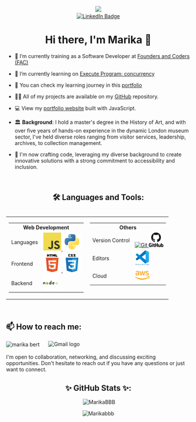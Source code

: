 <div id="header" align='center'>
        <img src="https://media0.giphy.com/media/IOaLEhOlGiuwDRqgul/giphy.gif?cid=ecf05e47z9wkekxpeglaw9n6699ex7t5y9zbtnv8zyh47zpe&ep=v1_stickers_search&rid=giphy.gif&ct=s" width="250"/>
    </div>
<div id="badges" align='center'>
    <a href="https://www.linkedin.com/in/marika-bert/">
        <img src="https://img.shields.io/badge/LinkedIn-blue?style=for-the-badge&logo=linkedin&logoColor=white" alt="LinkedIn Badge"/>
    </a>
</div>


<h1 align="center">Hi there, I'm Marika 👋</h1>


- 🌱 I’m currently training as a Software Developer at [Founders and Coders (FAC)](https://www.foundersandcoders.com/)
  
- 🧠 I’m currently learning on [Execute Program: concurrency](https://www.executeprogram.com/courses/javascript-concurrency)

- 📓 You can check my learning journey in this [portfolio](https://github.com/FAC29A/Marika_Portfolio/blob/main/README.md)

- 👨‍💻 All of my projects are available on my [GitHub](https://github.com/stars/MarikaBBB/lists/projects) repository.
  
- 💻 View my [portfolio website](https://marikabbb.github.io/Portfolio-website/) built with JavaScript.
  
- 🏛️ **Background**: I hold a master's degree in the History of Art, and with over five years of hands-on experience in the dynamic London museum sector, I've held diverse roles ranging from visitor services, leadership, archives, to collection management.

- 🌟 I'm now crafting code, leveraging my diverse background to create innovative solutions with a strong commitment to accessibility and inclusion.
<br>

<h2 align="center">🛠️ Languages and Tools:</h2>
<div style="display: flex; justify-content: space-between;"> 

<table width="100%"align="center">
  <tr>
    <!-- Left Table -->
    <td valign="top" width="50%">
      <table>
        <tr>
          <th colspan="2">Web Development</th>
        </tr>
        <tr>
          <td>Languages</td>
          <td>
            <a href="https://developer.mozilla.org/en-US/docs/Web/JavaScript" target="_blank" rel="noreferrer">
              <img src="https://raw.githubusercontent.com/devicons/devicon/master/icons/javascript/javascript-original.svg" alt="JavaScript" width="50" height="50"/>
            </a>
            <a href="https://www.python.org" target="_blank" rel="noreferrer">
              <img src="https://raw.githubusercontent.com/devicons/devicon/master/icons/python/python-original.svg" alt="Python" width="50" height="50"/>
            </a>
          </td>
        </tr>
        <tr>
          <td>Frontend</td>
          <td>
            <a href="https://www.w3.org/html/" target="_blank" rel="noreferrer">
              <img src="https://raw.githubusercontent.com/devicons/devicon/master/icons/html5/html5-original-wordmark.svg" alt="HTML5" width="50" height="50"/>
            </a>
            <a href="https://www.w3schools.com/css/" target="_blank" rel="noreferrer">
              <img src="https://raw.githubusercontent.com/devicons/devicon/master/icons/css3/css3-original-wordmark.svg" alt="CSS3" width="50" height="50"/>
            </a>
          </td>
        </tr>
        <tr>
          <td>Backend</td>
          <td>
            <a href="https://nodejs.org/" target="_blank" rel="noreferrer">
              <img src="https://raw.githubusercontent.com/devicons/devicon/1119b9f84c0290e0f0b38982099a2bd027a48bf1/icons/nodejs/nodejs-original-wordmark.svg" alt="Node.js" height="40" width="40" />
            </a>
          </td>
        </tr>
      </table>
    </td>
    <!-- Right Table -->
    <td valign="top" width="50%">
      <table>
        <tr>
          <th colspan="2">Others</th>
        </tr>
        <tr>
          <td>Version Control</td>
          <td>
            <a href="https://git-scm.com/" target="_blank" rel="noreferrer">
              <img src="https://www.vectorlogo.zone/logos/git-scm/git-scm-icon.svg" alt="Git" width="40" height="40"/>
            </a>
            <a href="https://github.com/" target="_blank" rel="noreferrer">
              <img src="https://raw.githubusercontent.com/devicons/devicon/master/icons/github/github-original-wordmark.svg" alt="GitHub" width="40" height="40"/>
            </a>
          </td>
        </tr>
        <tr>
          <td>Editors</td>
          <td>
            <a href="https://code.visualstudio.com/" target="_blank" rel="noreferrer">
              <img src="https://raw.githubusercontent.com/devicons/devicon/master/icons/vscode/vscode-original-wordmark.svg" alt="Visual Studio Code" width="40" height="40"/>
            </a>
          </td>
        </tr>
        <tr>
          <td>Cloud</td>
          <td>
            <a href="https://aws.amazon.com/" target="_blank" rel="noreferrer">
              <img src="https://raw.githubusercontent.com/devicons/devicon/1119b9f84c0290e0f0b38982099a2bd027a48bf1/icons/amazonwebservices/amazonwebservices-plain-wordmark.svg" alt="Amazon Web Services" height="40" width="40"/>
            </a>
          </td>
        </tr>
      </table>
    </td>
  </tr>
</table>

</div>
<br>

<h2 align="left">📫 How to reach me:</h2>
<div align="left">
  <a href="https://www.linkedin.com/in/marika-bert/" target="_blank" style="text-decoration: none;">
    <img src="https://raw.githubusercontent.com/rahuldkjain/github-profile-readme-generator/master/src/images/icons/Social/linked-in-alt.svg" alt="marika bert" height="40" width="40" style="vertical-align: middle; margin-right: 20px;">
  </a>
  <a href="mailto:bertellimarika87@gmail.com" style="text-decoration: none; vertical-align: top;">
    <img src="https://logolook.net/wp-content/uploads/2021/06/Gmail-Logo.png" alt="Gmail logo" height="40" width="55">
  </a>
</div>

<br>
I'm open to collaboration, networking, and discussing exciting opportunities. Don't hesitate to reach out if you have any questions or just want to connect.

<br>

<h2 align="center">✨ GitHub Stats ✨:</h2>
<div align="center">
<p style="margin-button="20px;">&nbsp;<img src="https://github-readme-stats.vercel.app/api?username=MarikaBBB&show_icons=true&locale=en" alt="MarikaBBB" /></p>
<p><img src="https://github-readme-streak-stats.herokuapp.com/?user=MarikaBBB&" alt="Marikabbb" /></p> 
</div>


                                                                                                                                                                                                                                                                                                                                                                                                                                                                                                                                                                                                                                                                                                                                                                                                     


<!---
MarikaBBB/MarikaBBB is a ✨ special ✨ repository because its `README.md` (this file) appears on your GitHub profile.
You can click the Preview link to take a look at your changes.

- 👋 Hi, I’m @MarikaBBB
- 👀 I’m interested in ...
- 🌱 I’m currently learning ...
- 💞️ I’m looking to collaborate on ...
- 📫 How to reach me ...

<p align="left"> <a href="https://github.com/ryo-ma/github-profile-trophy"><img src="https://github-profile-trophy.vercel.app/?username=MarikaBBB" alt="MarikaBBB" /></a> </p>
--->
